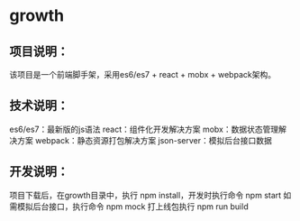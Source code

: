 # growth
## 项目说明：
  该项目是一个前端脚手架，采用es6/es7 + react + mobx + webpack架构。
## 技术说明：
  es6/es7：最新版的js语法
  react：组件化开发解决方案
  mobx：数据状态管理解决方案
  webpack：静态资源打包解决方案
  json-server：模拟后台接口数据
## 开发说明：
  项目下载后，在growth目录中，执行 npm install，开发时执行命令 npm start 如需模拟后台接口，执行命令 npm mock 打上线包执行 npm run build
